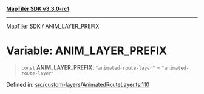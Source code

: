 [**MapTiler SDK v3.3.0-rc1**](../README.md)

***

[MapTiler SDK](../README.md) / ANIM\_LAYER\_PREFIX

# Variable: ANIM\_LAYER\_PREFIX

> `const` **ANIM\_LAYER\_PREFIX**: `"animated-route-layer"` = `"animated-route-layer"`

Defined in: [src/custom-layers/AnimatedRouteLayer.ts:110](https://github.com/maptiler/maptiler-sdk-js/blob/d9cb958ebf063ecde2f6f583eb172e5a83460e6a/src/custom-layers/AnimatedRouteLayer.ts#L110)
